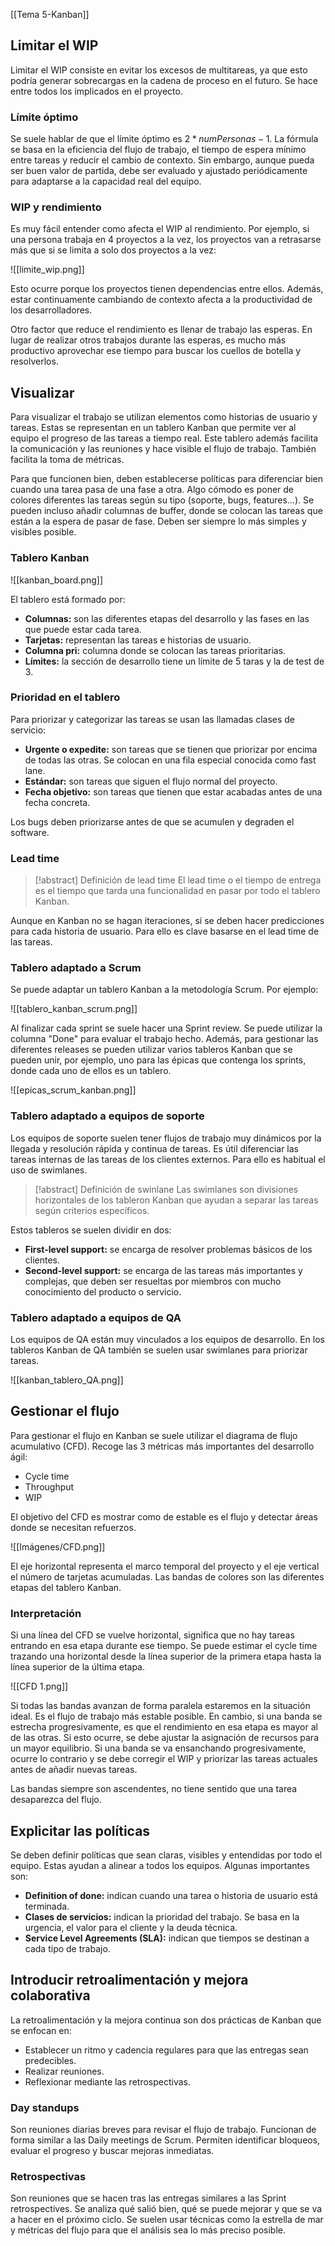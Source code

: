 [[Tema 5-Kanban]]

## Limitar el WIP
Limitar el WIP consiste en evitar los excesos de multitareas, ya que esto podría generar sobrecargas en la cadena de proceso en el futuro. Se hace entre todos los implicados en el proyecto. 

### Límite óptimo
Se suele hablar de que el límite óptimo es $2*numPersonas - 1$. La fórmula se basa en la eficiencia del flujo de trabajo, el tiempo de espera mínimo entre tareas y reducir el cambio de contexto. Sin embargo, aunque pueda ser buen valor de partida, debe ser evaluado y ajustado periódicamente para adaptarse a la capacidad real del equipo.

### WIP y rendimiento
Es muy fácil entender como afecta el WIP al rendimiento. Por ejemplo, si una persona trabaja en 4 proyectos a la vez, los proyectos van a retrasarse más que si se limita a solo dos proyectos a la vez:

![[limite_wip.png]]

Esto ocurre porque los proyectos tienen dependencias entre ellos. Además, estar continuamente cambiando de contexto afecta a la productividad de los desarrolladores. 

Otro factor que reduce el rendimiento es llenar de trabajo las esperas. En lugar de realizar otros trabajos durante las esperas, es mucho más productivo aprovechar ese tiempo para buscar los cuellos de botella y resolverlos.

## Visualizar
Para visualizar el trabajo se utilizan elementos como historias de usuario y tareas. Estas se representan en un tablero Kanban que permite ver al equipo el progreso de las tareas a tiempo real. Este tablero además facilita la comunicación y las reuniones y hace visible el flujo de trabajo. También facilita la toma de métricas.

Para que funcionen bien, deben establecerse políticas para diferenciar bien cuando una tarea pasa de una fase a otra. Algo cómodo es poner de colores diferentes las tareas según su tipo (soporte, bugs, features...). Se pueden incluso añadir columnas de buffer, donde se colocan las tareas que están a la espera de pasar de fase. Deben ser siempre lo más simples y visibles posible.

### Tablero Kanban

![[kanban_board.png]]

El tablero está formado por:
+ **Columnas:** son las diferentes etapas del desarrollo y las fases en las que puede estar cada tarea.
+ **Tarjetas:** representan las tareas e historias de usuario.
+ **Columna pri:** columna donde se colocan las tareas prioritarias.
+ **Límites:** la sección de desarrollo tiene un límite de 5 taras y la de test de 3.

### Prioridad en el tablero
Para priorizar y categorizar las tareas se usan las llamadas clases de servicio:
+ **Urgente o expedite:** son tareas que se tienen que priorizar por encima de todas las otras. Se colocan en una fila especial conocida como fast lane.
+ **Estándar:** son tareas que siguen el flujo normal del proyecto.
+ **Fecha objetivo:** son tareas que tienen que estar acabadas antes de una fecha concreta.

Los bugs deben priorizarse antes de que se acumulen y degraden el software. 

### Lead time
> [!abstract] Definición de lead time
> El lead time o el tiempo de entrega es el tiempo que tarda una funcionalidad en pasar por todo el tablero Kanban.

Aunque en Kanban no se hagan iteraciones, sí se deben hacer predicciones para cada historia de usuario. Para ello es clave basarse en el lead time de las tareas.

### Tablero adaptado a Scrum
Se puede adaptar un tablero Kanban a la metodología Scrum. Por ejemplo:

![[tablero_kanban_scrum.png]]

Al finalizar cada sprint se suele hacer una Sprint review. Se puede utilizar la columna "Done" para evaluar el trabajo hecho. Además, para gestionar las diferentes releases se pueden utilizar varios tableros Kanban que se pueden unir, por ejemplo, uno para las épicas que contenga los sprints, donde cada uno de ellos es un tablero.

![[epicas_scrum_kanban.png]]

### Tablero adaptado a equipos de soporte
Los equipos de soporte suelen tener flujos de trabajo muy dinámicos por la llegada y resolución rápida y continua de tareas. Es útil diferenciar las tareas internas de las tareas de los clientes externos. Para ello es habitual el uso de swimlanes. 

> [!abstract] Definición de swinlane
> Las swimlanes son divisiones horizontales de los tableron Kanban que ayudan a separar las tareas según criterios específicos.

Estos tableros se suelen dividir en dos:
+ **First-level support:** se encarga de resolver problemas básicos de los clientes.
+ **Second-level support:** se encarga de las tareas más importantes y complejas, que deben ser resueltas por miembros con mucho conocimiento del producto o servicio.

### Tablero adaptado a equipos de QA
Los equipos de QA están muy vinculados a los equipos de desarrollo. En los tableros Kanban de QA también se suelen usar swimlanes para priorizar tareas. 

![[kanban_tablero_QA.png]]

## Gestionar el flujo
Para gestionar el flujo en Kanban se suele utilizar el diagrama de flujo acumulativo (CFD). Recoge las 3 métricas más importantes del desarrollo ágil:
+ Cycle time
+ Throughput
+ WIP

El objetivo del CFD es mostrar como de estable es el flujo y detectar áreas donde se necesitan refuerzos.

![[Imágenes/CFD.png]]

El eje horizontal representa el marco temporal del proyecto y el eje vertical el número de tarjetas acumuladas. Las bandas de colores son las diferentes etapas del tablero Kanban.

### Interpretación
Si una línea del CFD se vuelve horizontal, significa que no hay tareas entrando en esa etapa durante ese tiempo. Se puede estimar el cycle time trazando una horizontal desde la línea superior de la primera etapa hasta la línea superior de la última etapa.

![[CFD 1.png]]

Si todas las bandas avanzan de forma paralela estaremos en la situación ideal. Es el flujo de trabajo más estable posible. En cambio, si una banda se estrecha progresivamente, es que el rendimiento en esa etapa es mayor al de las otras. Si esto ocurre, se debe ajustar la asignación de recursos para un mayor equilibrio. Si una banda se va ensanchando progresivamente, ocurre lo contrario y se debe corregir el WIP y priorizar las tareas actuales antes de añadir nuevas tareas.

Las bandas siempre son ascendentes, no tiene sentido que una tarea desaparezca del flujo.

## Explicitar las políticas
Se deben definir políticas que sean claras, visibles y entendidas por todo el equipo. Estas ayudan a alinear a todos los equipos. Algunas importantes son:
+ **Definition of done:** indican cuando una tarea o historia de usuario está terminada.
+ **Clases de servicios:** indican la prioridad del trabajo. Se basa en la urgencia, el valor para el cliente y la deuda técnica.
+ **Service Level Agreements (SLA):** indican que tiempos se destinan a cada tipo de trabajo.

## Introducir retroalimentación y mejora colaborativa
La retroalimentación y la mejora continua son dos prácticas de Kanban que se enfocan en:
+ Establecer un ritmo y cadencia regulares para que las entregas sean predecibles.
+ Realizar reuniones.
+ Reflexionar mediante las retrospectivas.

### Day standups
Son reuniones diarias breves para revisar el flujo de trabajo. Funcionan de forma similar a las Daily meetings de Scrum. Permiten identificar bloqueos, evaluar el progreso y buscar mejoras inmediatas. 

### Retrospectivas
Son reuniones que se hacen tras las entregas similares a las Sprint retrospectives. Se analiza qué salió bien, qué se puede mejorar y que se va a hacer en el próximo ciclo. Se suelen usar técnicas como la estrella de mar y métricas del flujo para que el análisis sea lo más preciso posible.